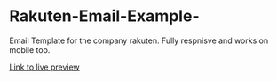 # Rakuten-Email-Example-
Email Template for the company rakuten. Fully respnisve and works on mobile too. 

[Link to live preview]()
